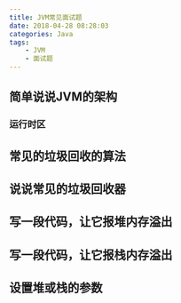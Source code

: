 ```yaml
---
title: JVM常见面试题
date: 2018-04-28 08:28:03
categories: Java
tags: 
    - JVM
    - 面试题
---
```

## 简单说说JVM的架构
### 运行时区

## 常见的垃圾回收的算法

## 说说常见的垃圾回收器

## 写一段代码，让它报堆内存溢出

## 写一段代码，让它报栈内存溢出

## 设置堆或栈的参数

